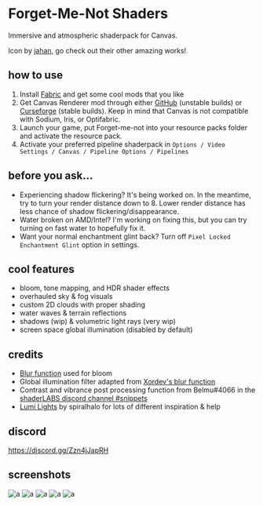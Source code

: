 # Forget-Me-Not Shaders

Immersive and atmospheric shaderpack for Canvas. 

Icon by [jahan](https://www.instagram.com/jahan.artt/), go check out their other amazing works!

## how to use
1. Install [Fabric](https://fabricmc.net/) and get some cool mods that you like
2. Get Canvas Renderer mod through either [GitHub](https://github.com/vram-guild/canvas/releases) (unstable builds) or [Curseforge](https://www.curseforge.com/minecraft/mc-mods/canvas-renderer) (stable builds). Keep in mind that Canvas is not compatible with Sodium, Iris, or Optifabric.
3. Launch your game, put Forget-me-not into your resource packs folder and activate the resource pack.
4. Activate your preferred pipeline shaderpack in `Options / Video Settings / Canvas / Pipeline Options / Pipelines`

## before you ask...
- Experiencing shadow flickering? It's being worked on. In the meantime, try to turn your render distance down to 8. Lower render distance has less chance of shadow flickering/disappearance.
- Water broken on AMD/Intel? I'm working on fixing this, but you can try turning on fast water to hopefully fix it.
- Want your normal enchantment glint back? Turn off `Pixel Locked Enchantment Glint` option in settings.

## cool features
- bloom, tone mapping, and HDR shader effects
- overhauled sky & fog visuals
- custom 2D clouds with proper shading
- water waves & terrain reflections
- shadows (wip) & volumetric light rays (very wip)
- screen space global illumination (disabled by default)

## credits
-  [Blur function](https://github.com/Jam3/glsl-fast-gaussian-blur) used for bloom
- Global illumination filter adapted from [Xordev's blur function](https://github.com/XorDev/Ominous-Shaderpack/blob/main/shaders/lib/Blur.inc)
- Contrast and vibrance post processing function from Belmu#4066 in the [shaderLABS discord channel #snippets](https://discord.com/channels/237199950235041794/525510804494221312/959153316401655849)
- [Lumi Lights](https://github.com/spiralhalo/LumiLights) by spiralhalo for lots of different inspiration & help

## discord
https://discord.gg/Zzn4jJapRH

## screenshots
![a](https://media.discordapp.net/attachments/286649185468678144/974029571299098724/unknown.png?width=1276&height=676)
![a](https://cdn.discordapp.com/attachments/734161464184799296/961154329191010314/unknown.png)
![a](https://cdn.discordapp.com/attachments/734161464184799296/968210355715190804/unknown.png)
![a](https://media.discordapp.net/attachments/968943385803108424/974033201217548388/unknown.png?width=1276&height=676)
![a](https://cdn.discordapp.com/attachments/901517934629908583/963205333709389834/unknown.png)
